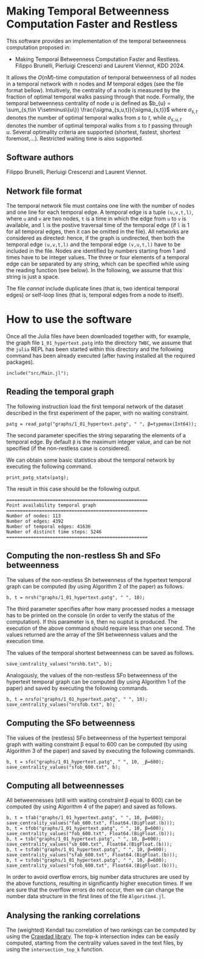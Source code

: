 # Making Temporal Betweenness Computation Faster and Restless

This software provides an implementation of the temporal betweenness computation proposed in:
 * Making Temporal Betweenness Computation Faster and Restless. Filippo Brunelli, Pierluigi Crescenzi and Laurent Viennot, KDD 2024.

It allows the $O(nM)$-time computation of temporal betweenness of all nodes in a temporal network with $n$ nodes and $M$ temporal edges (see the file format bellow). Intuitively, the centrality of a node is measured by the fraction of optimal temporal walks passing through that node. Formally, the temporal betweenness centrality of node $u$ is defined as $b_{u} = \sum_{s,t\in V\setminus\{u\}} \frac{\sigma_{s,u,t}}{\sigma_{s,t}}$ where $\sigma_{s,t}$ denotes the number of optimal temporal walks from $s$ to $t$, while $\sigma_{s,u,t}$ denotes the number of optimal temporal walks from $s$ to $t$ passing through $u$. Several optimality criteria are supported (shortest, fastest, shortest foremost,...). Restricted waiting time is also supported. 

## Software authors

Filippo Brunelli, Pierluigi Crescenzi and Laurent Viennot.

## Network file format

The temporal network file must contains one line with the number of nodes and one line for each temporal edge. A temporal edge is a tuple `(u,v,t,l)`, where `u` and `v` are two nodes, `t` is a time in which the edge from `u` to `v` is available, and `l` is the postive traversal time of the temporal edge (if `l` is 1 for all temporal edges, then it can be omitted in the file). All networks are considered as directed: hence, if the graph is undirected, then both the temporal edge `(u,v,t,l)` and the temporal edge `(v,u,t,l)` have to be included in the file. Nodes are identified by numbers starting from 1 and times have to be integer values. The three or four elements of a temporal edge can be separated by any string, which can be specified while using the reading function (see below). In the following, we assume that this string is just a space.

The file *cannot* include duplicate lines (that is, two identical temporal edges) or self-loop lines (that is, temporal edges from a node to itself).

# How to use the software

Once all the Julia files have been downloaded together with, for example, the graph file `1_01_hypertext.patg` into the directory `TWBC`, we assume that the `julia` REPL has been started within this directory and the following command has been already executed (after having installed all the required packages).

```
include("src/Main.jl");
```

## Reading the temporal graph

The following instruction load the first temporal network of the dataset described in the first experiment of the paper, with no waiting constraint.

```
patg = read_patg("graphs/1_01_hypertext.patg", " ", β=typemax(Int64));
```

The second parameter specifies the string separating the elements of a temporal edge. By default `β` is the maximum integer value, and can be not specified (if the non-restless case is considered).

We can obtain some basic statistics about the temporal network by executing the following command.

```
print_patg_stats(patg);
```

The result in this case should be the following output.

```
====================================================
Point availability temporal graph
====================================================
Number of nodes: 113
Number of edges: 4392
Number of temporal edges: 41636
Number of distinct time steps: 5246
====================================================
```

## Computing the non-restless Sh and SFo betweenness

The values of the non-restless Sh betweenness of the hypertext temporal graph can be computed (by using Algorithm 2 of the paper) as follows.

```
b, t = nrsh("graphs/1_01_hypertext.patg", " ", 10);
```

The third parameter specifies after how many processed nodes a message has to be printed on the console (in order to verify the status of the computation). If this parameter is `0`, then no ouptut is produced. The execution of the above command should require less than one second. The values returned are the array of the SH betweenness values and the execution time.

The values of the temporal shortest betweenness can be saved as follows.

```
save_centrality_values("nrshb.txt", b);
```

Analogously, the values of the non-restless SFo betweenness of the hypertext temporal graph can be computed (by using Algorithm 1 of the paper) and saved by executing the following commands.

```
b, t = nrsfo("graphs/1_01_hypertext.patg", " ", 10);
save_centrality_values("nrsfob.txt", b);
```

## Computing the SFo betweenness 

The values of the (restless) SFo betweenness of the hypertext temporal graph with waiting constraint β equal to 600 can be computed (by using Algorithm 3 of the paper) and saved by executing the following commands.

```
b, t = sfo("graphs/1_01_hypertext.patg", " ", 10, _β=600);
save_centrality_values("sfob_600.txt", b);
```

## Computing all betweennesses

All betweennesses (still with waiting constraint β equal to 600) can be computed (by using Algorithm 4 of the paper) and saved as follows.

```
b, t = tfab("graphs/1_01_hypertext.patg", " ", 10, β=600);
save_centrality_values("fab_600.txt", Float64.(BigFloat.(b)));
b, t = tfob("graphs/1_01_hypertext.patg", " ", 10, β=600);
save_centrality_values("fob_600.txt", Float64.(BigFloat.(b)));
b, t = tsb("graphs/1_01_hypertext.patg", " ", 10, β=600);
save_centrality_values("sb_600.txt", Float64.(BigFloat.(b)));
b, t = tsfab("graphs/1_01_hypertext.patg", " ", 10, β=600);
save_centrality_values("sfab_600.txt", Float64.(BigFloat.(b)));
b, t = tsfob("graphs/1_01_hypertext.patg", " ", 10, β=600);
save_centrality_values("sfob_600.txt", Float64.(BigFloat.(b)));
```

In order to avoid overflow errors, big number data structures are used by the above functions, resulting in significantly higher execution times. If we are sure that the overflow errors do not occur, then we can change the number data structure in the first lines of the file `Algorithm4.jl`.


## Analysing the ranking correlations

The (weighted) Kendall tau correlation of two rankings can be computed by using the [Crawdad library](https://law.di.unimi.it). The top-k intersection index can be easily computed, starting from the centrality values saved in the text files, by using the `intersection_top_k` function. 
